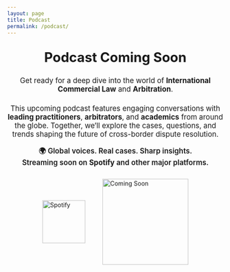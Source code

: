```yaml
---
layout: page
title: Podcast
permalink: /podcast/
---
```


<h2 style="text-align: center; font-size: 2.2em; font-weight: 700; margin-top: 1em;">
  Podcast Coming Soon
</h2>

<p style="text-align: center; font-size: 1.2em; max-width: 700px; margin: 1.5em auto;">
  Get ready for a deep dive into the world of <strong>International Commercial Law</strong> and <strong>Arbitration</strong>.
</p>

<p style="text-align: center; font-size: 1.2em; max-width: 700px; margin: 1em auto;">
  This upcoming podcast features engaging conversations with <strong>leading practitioners</strong>, <strong>arbitrators</strong>, and <strong>academics</strong> from around the globe. Together, we’ll explore the cases, questions, and trends shaping the future of cross-border dispute resolution.
</p>

<p style="text-align: center; font-size: 1.2em; font-weight: 600; margin: 1em auto;">
  🌍 Global voices. Real cases. Sharp insights.  
  <br />
  Streaming soon on <strong>Spotify</strong> and other major platforms.
</p>

<div style="display: flex; align-items: center; justify-content: center; gap: 40px; flex-wrap: wrap; margin-top: 2em;">
  <a href="https://open.spotify.com/" target="_blank">
    <img src="https://upload.wikimedia.org/wikipedia/commons/1/19/Spotify_logo_without_text.svg" alt="Spotify" width="100" />
  </a>

  <img src="https://media1.giphy.com/media/v1.Y2lkPTc5MGI3NjExbmoxZXJjNWsxc2t1MWJrMW15ODlqa2c2dmh0d3RoNTF3cXlyeGx0MiZlcD12MV9pbnRlcm5hbF9naWZfYnlfaWQmY3Q9Zw/rjEcB5kE9M1v7jtR2P/giphy.gif" alt="Coming Soon" width="200" />
</div>
